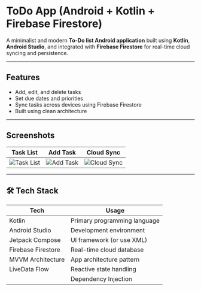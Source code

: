 #  ToDo App (Android + Kotlin + Firebase Firestore)

A minimalist and modern **To-Do list Android application** built using **Kotlin**, **Android Studio**, and integrated with **Firebase Firestore** for real-time cloud syncing and persistence.

---

##  Features

-  Add, edit, and delete tasks
-  Set due dates and priorities
-  Sync tasks across devices using Firebase Firestore
-  Built using clean architecture 

---

## Screenshots


| Task List | Add Task | Cloud Sync |
|-----------|----------|------------|
| ![Task List](screenshots/task_list.png) | ![Add Task](screenshots/add_task.png) | ![Cloud Sync](screenshots/cloud_sync.png) |

---

## 🛠️ Tech Stack

| Tech                 | Usage                          |
|----------------------|--------------------------------|
| Kotlin               | Primary programming language   |
| Android Studio       | Development environment        |
| Jetpack Compose      | UI framework (or use XML)      |
| Firebase Firestore   | Real-time cloud database       |
| MVVM Architecture    | App architecture pattern       |
| LiveData Flow        | Reactive state handling        |
|      |Dependency Injection                            |


